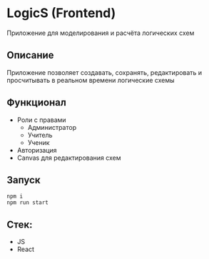 # LogicS (Frontend)
Приложение для моделирования и расчёта логических схем
## Описание
Приложение позволяет создавать, сохранять, редактировать и просчитывать в реальном времени логические схемы
## Функционал
+ Роли с правами
  + Администратор
  + Учитель
  + Ученик
+ Авторизация
+ Canvas для редактирования схем
## Запуск
```
npm i
npm run start
```
## Стек:
+ JS
+ React

